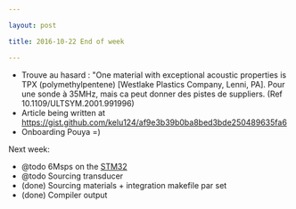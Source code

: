 ```yaml
---

layout: post

title: 2016-10-22 End of week

---
```



-   Trouve au hasard : "One material with exceptional acoustic
    properties is TPX (polymethylpentene) \[Westlake Plastics Company,
    Lenni, PA\]. Pour une sonde à 35MHz, mais ca peut donner des pistes
    de suppliers. (Ref 10.1109/ULTSYM.2001.991996)
-   Article being written at
    https://gist.github.com/kelu124/af9e3b39b0ba8bed3bde250489635fa6
-   Onboarding Pouya =)

Next week:

-   @todo 6Msps on the [STM32](/croaker/)
-   @todo Sourcing transducer
-   (done) Sourcing materials + integration makefile par set
-   (done) Compiler output

